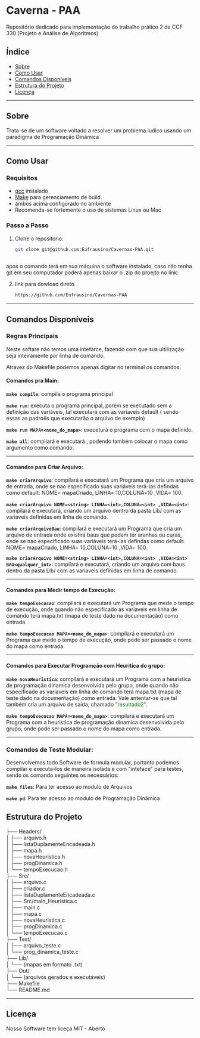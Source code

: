 # Caverna - PAA

Repositório dedicado para implementação do trabalho prático 2 de CCF 330 (Projeto e Análise de Algoritmos) 

## Índice

- [Sobre](#sobre)
- [Como Usar](#como-usar)
- [Comandos Disponíveis](#comandos-disponíveis)
- [Estrutura do Projeto](#estrutura-do-projeto)
- [Licença](#licença)

---

## Sobre

Trata-se de um software voltado a resolver um problema ludico usando um paradigma de Programação Dinâmica 

---

## Como Usar

### Requisitos

- [gcc](https://gcc.gnu.org/) instalado
- [Make](https://www.gnu.org/software/make/) para gerenciamento de build.
- ambos acima configurado no ambiente
- Recomenda-se fortemente o uso de sistemas Linux ou Mac 

### Passo a Passo

1. Clone o repositório:
   ```bash
   git clone git@github.com:Eufrausino/Cavernas-PAA.git
 
 apos o comando terá em sua máquina o software instalado, caso não tenha git em seu computador poderá apenas baixar o .zip do proejto no link:

2. link para dowload direto. 
    ```bash 
    https://github.com/Eufrausino/Cavernas-PAA

---


## Comandos Disponíveis
### Regras Principais 

Neste softare não temos uma intefarce, fazendo com que sua ultilização seja inteiramente por linha de comando. 

Atravez do Makefile podemos apenas digitar no terminal os comandos: 

#### Comandos pra Main:
**`make compile`**: compila o programa principal

**`make run`**: executa o programa principal, porém se executado sem a definição das variáveis, tal executará com as variaveis default ( sendo essas as padroẽs que executarão o arquivo de exemplo)

**`make run MAPA=<nome_do_mapa>`**: execeturá o programa com o mapa definido. 

**`make all`**: compilará e executará , podendo também colocar o mapa como argumento como comando. 

---
#### Comandos para Criar Arquivo:
**`make criarArquivo`**:  compilará e executará um Programa que cria um arquivo de entrada, onde se nao especificado suas variáveis terá-las defindas como default: NOME= mapaCriado, LINHA= 10,COLUNA=10 ,VIDA= 100.


**`make criarArquivo NOME=<string> LINHA=<int>,COLUNA=<int> ,VIDA=<int>`**: compilará e executará, criando um arquivo dentro da pasta Lib/ com as variaveis definidas em linha de comando. 

**`make criarArquivoBau`**:  compilará e executará um Programa que cria um arquivo de entrada onde existirá baus que podem ter aranhas ou curas, onde se nao especificado suas variáveis terá-las defindas como default: NOME= mapaCriado, LINHA= 10,COLUNA=10 ,VIDA= 100.

**`make criarArquivo NOME=<string> LINHA=<int>,COLUNA=<int> ,VIDA=<int> BAU<qualquer_int>`**: compilará e executará, criando um arquivo com baus dentro da pasta Lib/ com as variaveis definidas em linha de comando. 

---
#### Comandos para Medir tempo de Execução:
**`make tempoExecucao`**:  compilará e executará um Programa que mede o tempo de execução, onde quando não especificado as variaveis em linha de comando terá mapa.txt (mapa de teste dado na documentação) como entrada 

**`make tempoExecucao MAPA=<nome_do_mapa>`**: compilará e executará um Programa que mede o tempo de execução, onde pode ser passado o nome do mapa como entrada.

---
#### Comandos para Executar Programção com Heuritica do grupo:
**`make novaHeuristica`**:  compilará e executará um Programa com a heuristica de programação dinamica desenvolvida pelo grupo, onde quando não especificado as variaveis em linha de comando terá mapa.txt (mapa de teste dado na documentação) como entrada. Vale antentar-se que tal também cria um arquivo de saída, chamado <span style="color: green;">"resultado2"</span>.

**`make tempoExecucao MAPA=<nome_do_mapa>`**: compilará e executará um Programa com a heuristica de programação dinamica desenvolvida pelo grupo, onde pode ser passado o nome do mapa como entrada.

---
### Comandos de Teste Modular:

Desenvolvemos todo Software de formula modular, portanto podemos compilar e executa-los de maneira isolada e com "inteface" para testes, sendo os comando seguintes os necessários:

**`make files`**: Para ter acesso ao modulo de Arquivos

**`make pd`**: Para ter acesso ao modulo de Programação Dinâmica

## Estrutura do Projeto

├── Headers/  
│   ├── arquivo.h  
│   ├── listaDuplamenteEncadeada.h  
│   ├── mapa.h  
│   ├── novaHeuristica.h  
│   ├── progDinamica.h  
│   └── tempoExecucao.h  
├── Src/  
│   ├── arquivo.c  
│   ├── criador.c  
│   ├── listaDuplamenteEncadeada.c   
│   ├── Src/main_Heuristica.c  
│   ├── main.c  
│   ├── mapa.c  
│   ├── novaHeuristica.c  
│   ├── progDinamica.c   
│   └── tempoExecucao.c  
├── Test/  
│   ├── arquivo_teste.c  
│   └── prog_dinamica_teste.c   
├── Lib/  
│   └── (mapas em formato .txt)  
├── Out/  
│   └── (arquivos gerados e executáveis)  
├── Makefile  
└── README.md  

---
## Licença

Nosso Software tem liceça MIT - Aberto

